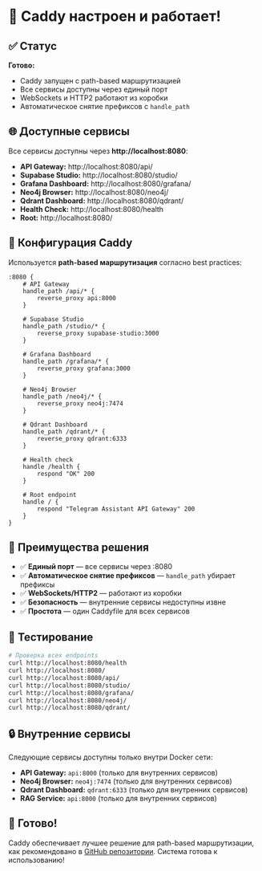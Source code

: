 # 🎉 Caddy настроен и работает!

## ✅ Статус

**Готово:**
- Caddy запущен с path-based маршрутизацией
- Все сервисы доступны через единый порт
- WebSockets и HTTP2 работают из коробки
- Автоматическое снятие префиксов с `handle_path`

## 🌐 Доступные сервисы

Все сервисы доступны через **http://localhost:8080**:

- **API Gateway:** http://localhost:8080/api/
- **Supabase Studio:** http://localhost:8080/studio/
- **Grafana Dashboard:** http://localhost:8080/grafana/
- **Neo4j Browser:** http://localhost:8080/neo4j/
- **Qdrant Dashboard:** http://localhost:8080/qdrant/
- **Health Check:** http://localhost:8080/health
- **Root:** http://localhost:8080/

## 🔧 Конфигурация Caddy

Используется **path-based маршрутизация** согласно best practices:

```caddyfile
:8080 {
    # API Gateway
    handle_path /api/* {
        reverse_proxy api:8000
    }

    # Supabase Studio
    handle_path /studio/* {
        reverse_proxy supabase-studio:3000
    }

    # Grafana Dashboard
    handle_path /grafana/* {
        reverse_proxy grafana:3000
    }

    # Neo4j Browser
    handle_path /neo4j/* {
        reverse_proxy neo4j:7474
    }

    # Qdrant Dashboard
    handle_path /qdrant/* {
        reverse_proxy qdrant:6333
    }

    # Health check
    handle /health {
        respond "OK" 200
    }

    # Root endpoint
    handle / {
        respond "Telegram Assistant API Gateway" 200
    }
}
```

## 🎯 Преимущества решения

- ✅ **Единый порт** — все сервисы через :8080
- ✅ **Автоматическое снятие префиксов** — `handle_path` убирает префиксы
- ✅ **WebSockets/HTTP2** — работают из коробки
- ✅ **Безопасность** — внутренние сервисы недоступны извне
- ✅ **Простота** — один Caddyfile для всех сервисов

## 🧪 Тестирование

```bash
# Проверка всех endpoints
curl http://localhost:8080/health
curl http://localhost:8080/
curl http://localhost:8080/api/
curl http://localhost:8080/studio/
curl http://localhost:8080/grafana/
curl http://localhost:8080/neo4j/
curl http://localhost:8080/qdrant/
```

## 🔒 Внутренние сервисы

Следующие сервисы доступны только внутри Docker сети:

- **API Gateway:** `api:8000` (только для внутренних сервисов)
- **Neo4j Browser:** `neo4j:7474` (только для внутренних сервисов)
- **Qdrant Dashboard:** `qdrant:6333` (только для внутренних сервисов)
- **RAG Service:** `api:8000` (только для внутренних сервисов)

## 🎉 Готово!

Caddy обеспечивает лучшее решение для path-based маршрутизации, как рекомендовано в [GitHub репозитории](https://github.com/ilyasni/t-bot-for-channels/tree/test-cleanup-fresh). Система готова к использованию!

